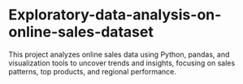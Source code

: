 # Exploratory-data-analysis-on-online-sales-dataset
This project analyzes online sales data using Python, pandas, and visualization tools to uncover trends and insights, focusing on sales patterns, top products, and regional performance. 

